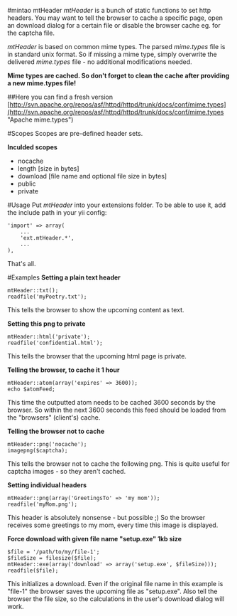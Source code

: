 #mintao mtHeader
*mtHeader* is a bunch of static functions to set http headers. You may want to tell the browser to cache a specific page, open an download dialog for a certain file or disable the browser cache eg. for the captcha file.

*mtHeader* is based on common mime types. The parsed *mime.types* file is in standard unix format. So if missing a mime type, simply overwrite the delivered *mime.types* file - no additional modifications needed.

**Mime types are cached. So don't forget to clean the cache after providing a new mime.types file!**

##Here you can find a fresh version
[http://svn.apache.org/repos/asf/httpd/httpd/trunk/docs/conf/mime.types](http://svn.apache.org/repos/asf/httpd/httpd/trunk/docs/conf/mime.types "Apache mime.types")

#Scopes
Scopes are pre-defined header sets.

**Inculded scopes**
- nocache
- length    [size in bytes]
- download  [file name and optional file size in bytes]
- public
- private

#Usage
Put *mtHeader* into your extensions folder. To be able to use it, add the include path in your yii config:

    'import' => array(
        ...
        'ext.mtHeader.*',
        ...
    ),

That's all.

#Examples
**Setting a plain text header**

    mtHeader::txt();
    readfile('myPoetry.txt');

This tells the browser to show the upcoming content as text.


**Setting this png to private**

    mtHeader::html('private');
    readfile('confidential.html');

This tells the browser that the upcoming html page is private.


**Telling the browser, to cache it 1 hour**

    mtHeader::atom(array('expires' => 3600));
    echo $atomFeed;

This time the outputted atom needs to be cached 3600 seconds by the browser. So within the next 3600 seconds this feed should be loaded from the "browsers" (client's) cache.


**Telling the browser not to cache**

    mtHeader::png('nocache');
    imagepng($captcha);

This tells the browser not to cache the following png. This is quite useful for captcha images - so they aren't cached.


**Setting individual headers**

    mtHeader::png(array('GreetingsTo' => 'my mom'));
    readfile('myMom.png');

This header is absolutely nonsense - but possible ;) So the browser receives some greetings to my mom, every time this image is displayed.


**Force download with given file name "setup.exe" 1kb size**

    $file = '/path/to/my/file-1';
    $fileSize = filesize($file);
    mtHeader::exe(array('download' => array('setup.exe', $fileSize)));
    readfile($file);

This initializes a download. Even if the original file name in this example is "file-1" the browser saves the upcoming file as "setup.exe". Also tell the browser the file size, so the calculations in the user's download dialog will work.